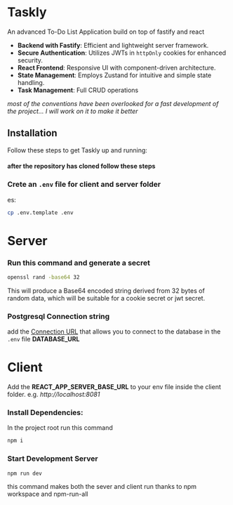 
# Taskly

An advanced To-Do List Application build on top of fastify and react


- **Backend with Fastify**: Efficient and lightweight server framework.
- **Secure Authentication**: Utilizes JWTs in `httpOnly` cookies for enhanced security.
- **React Frontend**: Responsive UI with component-driven architecture.
- **State Management**: Employs Zustand for intuitive and simple state handling.
- **Task Management**: Full CRUD operations

*most of the conventions have been overlooked for a fast development of the project... I will work on it to make it better*

## Installation
Follow these steps to get Taskly up and running:

#### after the repository has cloned follow these steps ####

### Crete an ``.env`` file for client and server folder
es:

```bash
cp .env.template .env
```

# Server

### Run this command and generate a secret
```bash
openssl rand -base64 32
```
This will produce a Base64 encoded string derived from 32 bytes of random data, which will be suitable for a cookie secret or jwt secret.

### Postgresql Connection string
add the [Connection URL](https://www.prisma.io/docs/concepts/database-connectors/postgresql#base-url-and-path)
 that allows you to connect to the database in the `.env` file **DATABASE_URL**

# Client

Add the **REACT_APP_SERVER_BASE_URL** to your env file inside the client folder.
e.g. *http://localhost:8081*


### Install Dependencies:
In the project root run this command

```bash
npm i
```

### Start Development Server
```bash
npm run dev
```
this command makes both the sever and client run thanks to npm workspace and npm-run-all
